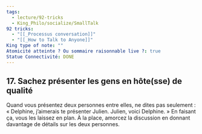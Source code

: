 ```yaml
---
tags:
  - lecture/92-tricks
  - King_Philo/socialize/SmallTalk
92 tricks:
  - "[[_Processus conversation]]"
  - "[[_How to Talk to Anyone]]"
King type of note: ""
Atomicité atteinte ? Ou sommaire raisonnable live ?: true
Statue Connectivité: DONE
---
```

## 17. Sachez présenter les gens en hôte(sse) de qualité

Quand vous présentez deux personnes entre elles, ne dites pas seulement : « Delphine, j’aimerais te présenter Julien. Julien, voici Delphine. » En faisant ça, vous les laissez en plan. À la place, amorcez la discussion en donnant davantage de détails sur les deux personnes.